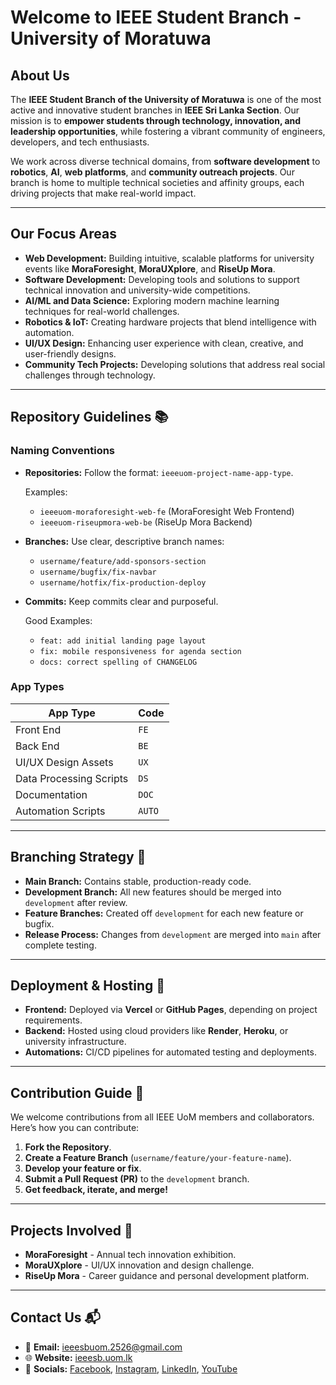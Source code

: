 # Welcome to IEEE Student Branch - University of Moratuwa

## About Us
The **IEEE Student Branch of the University of Moratuwa** is one of the most active and innovative student branches in **IEEE Sri Lanka Section**. Our mission is to **empower students through technology, innovation, and leadership opportunities**, while fostering a vibrant community of engineers, developers, and tech enthusiasts.

We work across diverse technical domains, from **software development** to **robotics**, **AI**, **web platforms**, and **community outreach projects**. Our branch is home to multiple technical societies and affinity groups, each driving projects that make real-world impact.

---

## Our Focus Areas
- **Web Development:** Building intuitive, scalable platforms for university events like **MoraForesight**, **MoraUXplore**, and **RiseUp Mora**.
- **Software Development:** Developing tools and solutions to support technical innovation and university-wide competitions.
- **AI/ML and Data Science:** Exploring modern machine learning techniques for real-world challenges.
- **Robotics & IoT:** Creating hardware projects that blend intelligence with automation.
- **UI/UX Design:** Enhancing user experience with clean, creative, and user-friendly designs.
- **Community Tech Projects:** Developing solutions that address real social challenges through technology.

---

## Repository Guidelines 📚

### Naming Conventions
- **Repositories:** Follow the format: `ieeeuom-project-name-app-type`.
  
  Examples:  
    - `ieeeuom-moraforesight-web-fe` (MoraForesight Web Frontend)  
    - `ieeeuom-riseupmora-web-be` (RiseUp Mora Backend)
      
- **Branches:** Use clear, descriptive branch names:  
    - `username/feature/add-sponsors-section`  
    - `username/bugfix/fix-navbar`  
    - `username/hotfix/fix-production-deploy`
      
- **Commits:** Keep commits clear and purposeful.
  
    Good Examples:
    - `feat: add initial landing page layout`  
    - `fix: mobile responsiveness for agenda section`  
    - `docs: correct spelling of CHANGELOG`

### App Types
| App Type | Code |
|--|--|
| Front End | `FE` |
| Back End | `BE` |
| UI/UX Design Assets | `UX` |
| Data Processing Scripts | `DS` |
| Documentation | `DOC` |
| Automation Scripts | `AUTO` |

---

## Branching Strategy 🌿
- **Main Branch:** Contains stable, production-ready code.
- **Development Branch:** All new features should be merged into `development` after review.
- **Feature Branches:** Created off `development` for each new feature or bugfix.
- **Release Process:** Changes from `development` are merged into `main` after complete testing.

---

## Deployment & Hosting 🚀
- **Frontend:** Deployed via **Vercel** or **GitHub Pages**, depending on project requirements.
- **Backend:** Hosted using cloud providers like **Render**, **Heroku**, or university infrastructure.
- **Automations:** CI/CD pipelines for automated testing and deployments.

---

## Contribution Guide 🤝
We welcome contributions from all IEEE UoM members and collaborators. Here’s how you can contribute:
1. **Fork the Repository**.
2. **Create a Feature Branch** (`username/feature/your-feature-name`).
3. **Develop your feature or fix**.
4. **Submit a Pull Request (PR)** to the `development` branch.
5. **Get feedback, iterate, and merge!**

---

## Projects Involved 🌟
- **MoraForesight** - Annual tech innovation exhibition.
- **MoraUXplore** - UI/UX innovation and design challenge.
- **RiseUp Mora** - Career guidance and personal development platform.

---

## Contact Us 📬
- 📧 **Email:** ieeesbuom.2526@gmail.com 
- 🌐 **Website:** [ieeesb.uom.lk](https://ieeesb.uom.lk/)  
- 📱 **Socials:** [Facebook](https://web.facebook.com/IEEEUOMSB), [Instagram](https://www.instagram.com/ieeesbuom/), [LinkedIn](https://www.linkedin.com/company/ieeeuomsb/), [YouTube](https://www.youtube.com/@IEEEUOMSB)

